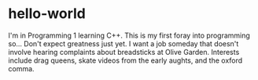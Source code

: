 # hello-world
I'm in Programming 1 learning C++. This is my first foray into programming so... Don't expect greatness just yet.
I want a job someday that doesn't involve hearing complaints about breadsticks at Olive Garden.
Interests include drag queens, skate videos from the early aughts, and the oxford comma.
